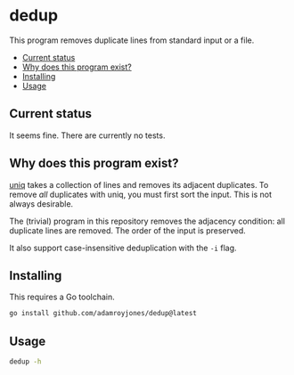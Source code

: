 # dedup

This program removes duplicate lines from standard input or a file.

- [Current status](#current-status)
- [Why does this program exist?](#why-does-this-program-exist)
- [Installing](#installing)
- [Usage](#usage)

## Current status

It seems fine. There are currently no tests.

## Why does this program exist?

[uniq](https://en.wikipedia.org/wiki/Uniq) takes a collection of lines and
removes its adjacent duplicates. To remove _all_ duplicates with uniq, you must
first sort the input. This is not always desirable.

The (trivial) program in this repository removes the adjacency condition: all
duplicate lines are removed. The order of the input is preserved.

It also support case-insensitive deduplication with the `-i` flag.

## Installing

This requires a Go toolchain.

```sh
go install github.com/adamroyjones/dedup@latest
```

## Usage

```sh
dedup -h
```
